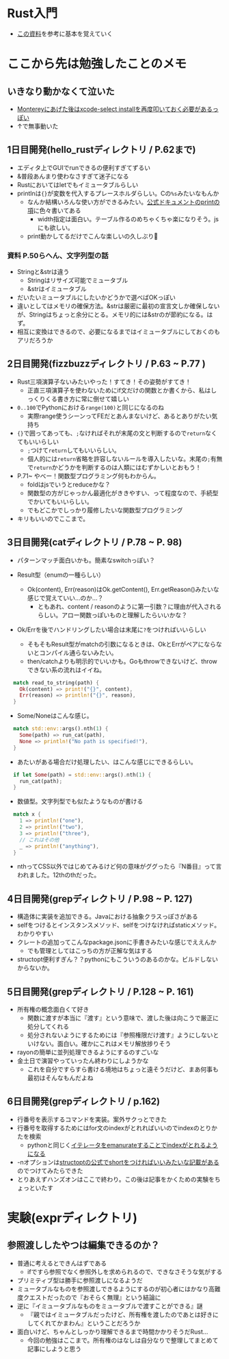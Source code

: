 # Rust入門
- [この資料](https://speakerdeck.com/helloyuk13/rusthanzuon-at-rust-ca-1-day-youth-boot-camp)を参考に基本を覚えていく

# ここから先は勉強したことのメモ

## いきなり動かなくて泣いた
- [Montereyにあげた後はxcode-select installを再度叩いておく必要があるっぽい](https://qiita.com/ka2kama/items/f1ad9dd878d152d69472)
- ↑で無事動いた

## 1日目開発(hello_rustディレクトリ / P.62まで)
- エディタ上でGUIでrunできるの便利すぎてずるい
- &普段あんまり使わなさすぎて迷子になる
- Rustにおいてはletでもイミュータブルらしい
- printlnは`{}`が変数を代入するプレースホルダらしい。Cの`%s`みたいなもんか
  - なんか結構いろんな使い方ができるみたい。[公式ドキュメントのprintの項](https://doc.rust-lang.org/rust-by-example/hello/print.html)に色々書いてある
    - width指定は面白い。テーブル作るのめちゃくちゃ楽になりそう。jsにも欲しい。
  - print動かしてるだけでこんな楽しいの久しぶり🦀

### 資料 P.50らへん、文字列型の話
- Stringと&strは違う
  - Stringはリサイズ可能でミュータブル
  - &strはイミュータブル
- だいたいミュータブルにしたいかどうかで選べばOKっぽい
- 違いとしてはメモリの確保方法。&strは厳密に最初の宣言文しか確保しないが、Stringはちょっと余分にとる。メモリ的には&strのが節約になる。はず。
- 相互に変換はできるので、必要になるまではイミュータブルにしておくのもアリだろうか


## 2日目開発(fizzbuzzディレクトリ / P.63 ~ P.77 )
- Rust三項演算子ないみたいやった！すてき！その姿勢がすてき！
  - 正直三項演算子を使わないためにif文だけの関数とか書くから、私はしっくりくる書き方に常に倒せて嬉しい
- `0..100`でPythonにおける`range(100)`と同じになるのね
  - 実際range使うシーンってFEだとあんまないけど、あるとありがたい気持ち
- `{}`で囲ってあっても、`;`なければそれが末尾の文と判断するので`return`なくてもいいらしい
  - `;`つけて`return`してもいいらしい。
  - 個人的には`return`省略を許容しないルールを導入したいな。末尾の`;`有無で`return`かどうかを判断するのは人類にはむずかしいとおもう！
- P.71~ やべー！関数型プログラミング何もわからん。
  - foldはjsでいうとreduceかな？
  - 関数型の方がじゃっかん最適化がききやすい、って程度なので、手続型でかいてもいいらしい。
  - でもどこかでしっかり履修したいな関数型プログラミング
- キリもいいのでここまで。

## 3日目開発(catディレクトリ / P.78 ~ P. 98)
- パターンマッチ面白いかも。簡素なswitchっぽい？

- Result型（enumの一種らしい）
  - Ok(content), Err(reason)はOk.getContent(), Err.getReason()みたいな感じで覚えていい…のか…？
    - ともあれ、content / reasonのように第一引数？に理由が代入されるらしい。アロー関数っぽいものと理解したらいいかな？
- Ok/Errを後でハンドリングしたい場合は末尾に`?`をつければいいらしい
  - そもそもResult型がmatchの引数になるときは、OkとErrがペアにならないとコンパイル通らないみたい。
  - then/catchよりも明示的でいいかも。Goもthrowできないけど、throwできない系の流れはイイね。
```rust
  match read_to_string(path) {
    Ok(content) => print!("{}", content),
    Err(reason) => println!("{}", reason),
  }
```

- Some/Noneはこんな感じ。
```rust 
  match std::env::args().nth(1) {
    Some(path) => run_cat(path),
    None => println!("No path is specified!"),
  }
```

- あたいがある場合だけ処理したい、はこんな感じにできるらしい。
```rust
  if let Some(path) = std::env::args().nth(1) {
    run_cat(path);
  }
```

- 数値型。文字列型でも似たようなものが書ける
```rust
  match x {
    1 => println!("one"),
    2 => println!("two"),
    3 => println!("three"),
    // これはその他
    _ => println!("anything"),
  }
```

- nthってCSS以外ではじめてみるけど何の意味がググったら『N番目』って言われました。12thのthだった。

## 4日目開発(grepディレクトリ / P.98 ~ P. 127)
- 構造体に実装を追加できる。Javaにおける抽象クラスっぽさがある
- selfをつけるとインスタンスメソッド、selfをつけなければstaticメソッド。わかりやすい
- クレートの追加ってこんなpackage.jsonに手書きみたいな感じでええんか
  - でも管理としてはこっちの方が正解な気はする
- structopt便利すぎん？？pythonにもこういうのあるのかな。ビルドしないからないか。

## 5日目開発(grepディレクトリ / P.128 ~ P. 161)
- 所有権の概念面白くて好き
  - 関数に渡すが本当に『渡す』という意味で、渡した後は向こうで厳正に処分してくれる
  - 処分されないようにするためには『参照権限だけ渡す』ようにしないといけない。面白い。確かにこれはメモリ解放捗りそう
- rayonの簡単に並列処理できるようにするのすごいな
- 金土日で演習やっていったん終わりにしようかな
  - これを自分ですらすら書ける境地はちょっと遠そうだけど、まあ何事も最初はそんなもんだよね

## 6日目開発(grepディレクトリ / p.162)
- 行番号を表示するコマンドを実装。案外サクっとできた
- 行番号を取得するためにはfor文のindexがとれればいいのでindexのとりかたを検索
  - pythonと同じく[イテレータをemanurateすることでindexがとれるようになる](https://webbibouroku.com/Blog/Article/rust-iter-index)
- -nオプションは[structoptの公式でshortをつければいいみたいな記載がある](https://docs.rs/structopt/latest/structopt/)のでつけてみたらできた
- とりあえずハンズオンはここで終わり。この後は記事をかくための実験をちょっといたす

# 実験(exprディレクトリ)
## 参照渡ししたやつは編集できるのか？
- 普通に考えるとできんはずである
  - ifですら参照でなく参照外しを求められるので、できなさそうな気がする
- プリミティブ型は勝手に参照渡しになるようだ
- ミュータブルなものを参照渡しできるようにするのが初心者にはかなり高難度クエストだったので『おそらく無理』という結論に
- 逆に『イミュータブルなものをミュータブルで渡すことができる』謎
  - 『親ではイミュータブルだったけど、所有権を渡したのであとは好きにしてくれてかまわん』ということだろうか
- 面白いけど、ちゃんとしっかり理解できるまで時間かかりそうだRust…
  - 今回の勉強はここまで。所有権のはなしは自分なりで整理してまとめて記事にしようと思う